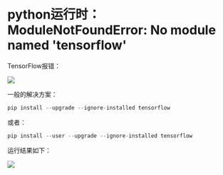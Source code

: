 # python运行时：ModuleNotFoundError: No module named 'tensorflow'

TensorFlow报错：

![](https://gitee.com/wugenqiang/images/raw/master/image/1632384432159.png)

一般的解决方案：

```python
pip install --upgrade --ignore-installed tensorflow
```

或者：

```python
pip install --user --upgrade --ignore-installed tensorflow
```

运行结果如下：

![](https://gitee.com/wugenqiang/images/raw/master/image/1632384620726.png)




